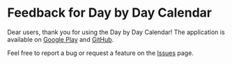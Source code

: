# Feedback for Day by Day Calendar

Dear users, thank you for using the Day by Day Calendar! The application is available on [Google Play](https://play.google.com/store/apps/details?id=ru.infteh.organizer.trial) and [GitHub](https://github.com/day-by-day-calendar/feedback/releases).

Feel free to report a bug or request a feature on the [Issues](https://github.com/day-by-day-calendar/feedback/issues) page.
